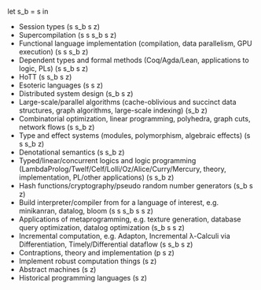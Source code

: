 let s_b = s in
* Session types (s s_b s z)
* Supercompilation (s s s_b s z)
* Functional language implementation (compilation, data parallelism, GPU execution) (s s s_b z)
* Dependent types and formal methods (Coq/Agda/Lean, applications to logic, PLs) (s s_b s z)
* HoTT (s s_b s z)
* Esoteric languages (s s z)
* Distributed system design (s_b s z)
* Large-scale/parallel algorithms (cache-oblivious and succinct data structures, graph algorithms, large-scale indexing) (s_b z)
* Combinatorial optimization, linear programming, polyhedra, graph cuts, network flows (s s_b z)
* Type and effect systems (modules, polymorphism, algebraic effects) (s s s_b z)
* Denotational semantics (s s_b z)
* Typed/linear/concurrent logics and logic programming (LambdaProlog/Twelf/Celf/Lolli/Oz/Alice/Curry/Mercury, theory, implementation, PL/other applications) (s s_b z)
* Hash functions/cryptography/pseudo random number generators (s_b s z)
* Build interpreter/compiler from for a language of interest, e.g. minikanran, datalog, bloom (s s s_b s s z)
* Applications of metaprogramming, e.g. texture generation, database query optimization, datalog optimization (s_b s s z)
* Incremental computation, e.g. Adapton, Incremental λ-Calculi via Differentiation, Timely/Differential dataflow (s s_b s z)
* Contraptions, theory and implementation (p s z)
* Implement robust computation things (s z)
* Abstract machines (s z)
* Historical programming languages (s z)
